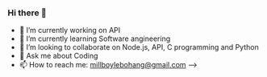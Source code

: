 ### Hi there 👋

- 🔭 I’m currently working on API
- 🌱 I’m currently learning Software angineering
- 👯 I’m looking to collaborate on Node.js, API, C programming and Python
- 💬 Ask me about Coding
- 📫 How to reach me: millboylebohang@gmail.com
-->
